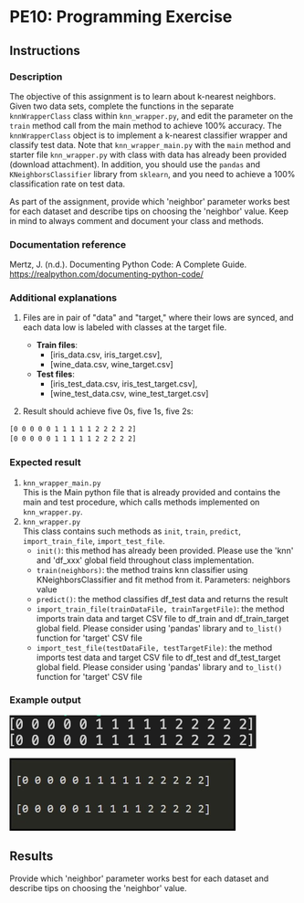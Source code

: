 # PE10: Programming Exercise

## Instructions

### Description

The objective of this assignment is to learn about k-nearest neighbors. Given two data sets, complete the functions in the separate `knnWrapperClass` class within `knn_wrapper.py`, and edit the parameter on the `train` method call from the main method to achieve 100% accuracy. The `knnWrapperClass` object is to implement a k-nearest classifier wrapper and classify test data. Note that `knn_wrapper_main.py` with the `main` method and starter file `knn_wrapper.py` with class with data has already been provided (download attachment). In addition, you should use the `pandas` and `KNeighborsClassifier` library from `sklearn`, and you need to achieve a 100% classification rate on test data.

As part of the assignment, provide which 'neighbor' parameter works best for each dataset and describe tips on choosing the 'neighbor' value. Keep in mind to always comment and document your class and methods.

### Documentation reference

Mertz, J. (n.d.). Documenting Python Code: A Complete Guide. <https://realpython.com/documenting-python-code/>

### Additional explanations

1. Files are in pair of "data" and "target," where their lows are synced, and each data low is labeled with classes at the target file.
   - **Train files**:
     - [iris_data.csv, iris_target.csv],
     - [wine_data.csv, wine_target.csv]
   - **Test files**:
     - [iris_test_data.csv, iris_test_target.csv],
     - [wine_test_data.csv, wine_test_target.csv]

1. Result should achieve five 0s, five 1s, five 2s:

```bash
[0 0 0 0 0 1 1 1 1 1 2 2 2 2 2]
[0 0 0 0 0 1 1 1 1 1 2 2 2 2 2]
```

### Expected result

1. `knn_wrapper_main.py` \
   This is the Main python file that is already provided and contains the main and test procedure, which calls methods implemented on `knn_wrapper.py`.
2. `knn_wrapper.py` \
   This class contains such methods as `init`, `train`, `predict`, `import_train_file`, `import_test_file`.
   - `init()`: this method has already been provided. Please use the 'knn' and 'df_xxx' global field throughout class implementation.
   - `train(neighbors)`: the method trains knn classifier using KNeighborsClassifier and fit method from it. Parameters: neighbors value
   - `predict()`: the method classifies df_test data and returns the result
   - `import_train_file(trainDataFile, trainTargetFile)`: the method imports train data and target CSV file to df_train and df_train_target global field. Please consider using 'pandas' library and `to_list()` function for 'target' CSV file
   - `import_test_file(testDataFile, testTargetFile)`: the method imports test data and target CSV file to df_test and df_test_target global field. Please consider using 'pandas' library and `to_list()` function for 'target' CSV file

### Example output

![KNN](/img/knn_expected_outcome.png)

![Outcome](/img/10-1.jpg)

## Results

Provide which 'neighbor' parameter works best for each dataset and describe tips on choosing the 'neighbor' value.
